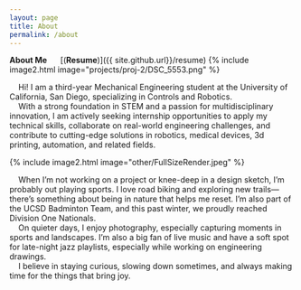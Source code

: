 ```yaml
---
layout: page
title: About
permalink: /about
---
```


<!-- # Portfolio Jekyll Theme

This is a personal portfolio theme that I built from the ground up, using the [DevTips Starter Kit](http://devtipsstarterkit.com/) as a foundation for starting, and following closely the amazing tutorial by [Travis Neilson over at DevTips](https://www.youtube.com/watch?v=T6jKLsxbFg4&list=PL0CB3OvPhDA_STygmp3sDenx3UpdOMk7P). You can [check out the demo](lenpaul.github.io/portfolio-jekyll-theme/), and [fork the repository](https://github.com/LeNPaul/portfolio-jekyll-theme/fork), to get started. -->

**About Me**    &nbsp;&nbsp;&nbsp;&nbsp;  [(**Resume**)]({{ site.github.url}}/resume)
{% include image2.html image="projects/proj-2/DSC_5553.png" %}

&nbsp;&nbsp;&nbsp;&nbsp;Hi! I am a third-year Mechanical Engineering student at the University of California, San Diego, specializing in Controls and Robotics.\
&nbsp;&nbsp;&nbsp;&nbsp;With a strong foundation in STEM and a passion for multidisciplinary innovation, I am actively seeking internship opportunities to apply my technical skills, collaborate on real-world engineering challenges, and contribute to cutting-edge solutions in robotics, medical devices, 3d printing, automation, and related fields.
<!-- <br> -->
{% include image2.html image="other/FullSizeRender.jpeg" %}

&nbsp;&nbsp;&nbsp;&nbsp;When I’m not working on a project or knee-deep in a design sketch, I’m probably out playing sports. I love road biking and exploring new trails—there’s something about being in nature that helps me reset. I’m also part of the UCSD Badminton Team, and this past winter, we proudly reached Division One Nationals.\
&nbsp;&nbsp;&nbsp;&nbsp;On quieter days, I enjoy photography, especially capturing moments in sports and landscapes. I’m also a big fan of live music and have a soft spot for late-night jazz playlists, especially while working on engineering drawings.\
&nbsp;&nbsp;&nbsp;&nbsp;I believe in staying curious, slowing down sometimes, and always making time for the things that bring joy.